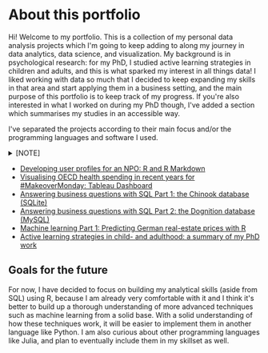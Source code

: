 # About this portfolio
Hi! Welcome to my portfolio.
This is a collection of my personal data analysis projects which I'm going to keep adding to along my journey in data analytics, data science, and visualization. 
My background is in psychological research: for my PhD, I studied active learning strategies in children and adults, and this is what sparked my interest in all things data! I liked working with data so much that I decided to keep expanding my skills in that area and start applying them in a business setting, and the main purpose of this portfolio is to keep track of my progress. If you're also interested in what I worked on during my PhD though, I've added a section which summarises my studies in an accessible way. 

I've separated the projects according to their main focus and/or the programming languages and software I used.

<details>
  <summary>[NOTE]</summary>
  
  > This portfolio is still very much a work in progress, so for some links there isn't any content yet or it's incomplete. That means it's in the works and coming soon!
</details>


* [Developing user profiles for an NPO: R and R Markdown](https://github.com/angelajjones/portfolio/edit/main/science-on-stage)
* [Visualising OECD health spending in recent years for #MakeoverMonday: Tableau Dashboard](https://public.tableau.com/app/profile/angela.jones1086/viz/MakeoverMondayCoursera_16365637503300/Dashboard1)
* [Answering business questions with SQL Part 1: the Chinook database (SQLite)](https://github.com/angelajjones/portfolio/tree/main/SQL)
* [Answering business questions with SQL Part 2: the Dognition database (MySQL)]()
* [Machine learning Part 1: Predicting German real-estate prices with R]()
* [Active learning strategies in child- and adulthood: a summary of my PhD work](https://github.com/angelajjones/portfolio/tree/main/PhD)

## Goals for the future
For now, I have decided to focus on building my analytical skills (aside from SQL) using R, because I am already very comfortable with it and I think it's better to build up a thorough understanding of more advanced techniques such as machine learning from a solid base. With a solid understanding of how these techniques work, it will be easier to implement them in another language like Python. I am also curious about other programming languages like Julia, and plan to eventually include them in my skillset as well. 
